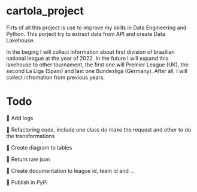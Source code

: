 # cartola_project

Firts of all this project is use to improve my skills in Data Engineering and Python. This porject try to extract data
from API and create Data Lakehouse.

In the beging I will collect information about first division of brazilian national league at the year of 2022.
In the future I will expand this lakehouse to other tournament, the first one will Premier League (UK), the second La
Liga (Spain) and last one Bundesliga (Germany). After all, I will collect infromation from previous years.

# Todo

:black_square_button: Add logs

:black_square_button: Refactoring code, include one class do make the request and other to do the transformations

:black_square_button: Create diagram to tables

:black_square_button: Return raw json

:black_square_button: Create documentation to league id, team id and ...

:black_square_button: Publish in PyPi
